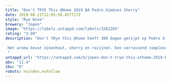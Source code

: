 ```yaml
---
title: "Don't TRYE This @Home 2019 BA Pedro Ximénez Sherry"
date: 2019-08-21T12:05:58.457717Z
style: "Rye Wine"
brewery: "Jopen"
image: "https://labels.untappd.com/labels/3262205"
rating: "3.99"
description: "Don't tRye this @home heeft 300 dagen gerijpt op Pedro Ximénez sherry vaten.   Het aroma bevat eikenhout, sherry en rozijnen. Een verrassend complexe smaak met wijnachtige trekjes. De nasmaak zit barstensvol hout, rozijnen en sherry. "
untappd_url: "https://untappd.com/b/jopen-don-t-trye-this-athome-2019-ba-pedro-ximenez-sherry/3262205"
abv: "11.4"
ibu: "0"
robots: noindex,nofollow
---
```

